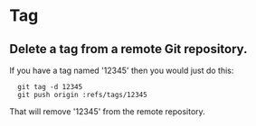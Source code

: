 # Tag
## Delete a tag from a remote Git repository.
If you have a tag named '12345' then you would just do this:    
````   
  git tag -d 12345
  git push origin :refs/tags/12345
  ````    

That will remove '12345' from the remote repository.

